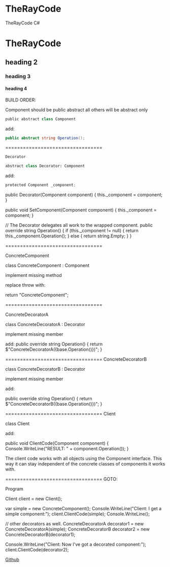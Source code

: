 # TheRayCode
TheRayCode C# 
# TheRayCode
## heading 2
### heading 3
#### heading 4


BUILD ORDER:

Component
should be public abstract all others will be abstract only

```python
public abstract class Component
```

add:

```csharp
public abstract string Operation();
```

=================================

```csharp
Decorator
```

```python
abstract class Decorator: Component
```

add:

```python
protected Component _component;
```

public Decorator(Component component)
{
    this._component = component;
}

public void SetComponent(Component component)
{
    this._component = component;
}

// The Decorator delegates all work to the wrapped component.
public override string Operation()
{
    if (this._component != null)
    {
       return this._component.Operation();
    }
    else
    {
        return string.Empty;
    }
}



=================================

ConcreteComponent

class ConcreteComponent : Component

implement missing method

replace throw with:

return "ConcreteComponent";


=================================

ConcreteDecoratorA

class ConcreteDecoratorA : Decorator

implement missing member

add:
public override string Operation()
{
   return $"ConcreteDecoratorA({base.Operation()})";
}

=================================
ConcreteDecoratorB

class ConcreteDecoratorB : Decorator

implement missing member

add:

public override string Operation()
{
    return $"ConcreteDecoratorB({base.Operation()})";
}


=================================
Client

class Client

add:

public void ClientCode(Component component)
{
    Console.WriteLine("RESULT: " + component.Operation());
}

The client code works with all objects using the Component interface. This way it can stay independent of the concrete classes of components it works with.

=================================
GOTO:

Program

Client client = new Client();

var simple = new ConcreteComponent();
Console.WriteLine("Client: I get a simple component:");
client.ClientCode(simple);
Console.WriteLine();

// other decorators as well.
ConcreteDecoratorA decorator1 = new ConcreteDecoratorA(simple);
ConcreteDecoratorB decorator2 = new ConcreteDecoratorB(decorator1);

Console.WriteLine("Client: Now I've got a decorated component:");
client.ClientCode(decorator2);



[Github](https://www.TheRayCode.com)
